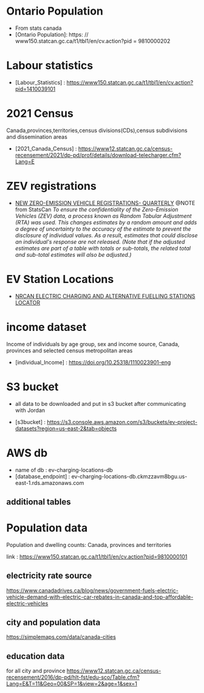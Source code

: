 # Ontario Population
- From stats canada
- [Ontario Population]: https: // www150.statcan.gc.ca/t1/tbl1/en/cv.action?pid = 9810000202


# Labour statistics 

- [Labour_Statistics] : https://www150.statcan.gc.ca/t1/tbl1/en/cv.action?pid=1410039101

# 2021 Census

Canada,provinces,territories,census divisions(CDs),census subdivisions and dissemination areas

- [2021_Canada_Census] : https://www12.statcan.gc.ca/census-recensement/2021/dp-pd/prof/details/download-telecharger.cfm?Lang=E

# ZEV registrations

- [NEW ZERO-EMISSION VEHICLE REGISTRATIONS- QUARTERLY](https://doi.org/10.25318/2010002501-eng)
    @NOTE from StatsCan *To ensure the confidentiality of the Zero-Emission Vehicles (ZEV) data, a process known as Random Tabular Adjustment (RTA) was used. This changes estimates by a random amount and adds a degree of uncertainty to the accuracy of the estimate to prevent the disclosure of individual values. As a result, estimates that could disclose an individual's response are not released. (Note that if the adjusted estimates are part of a table with totals or sub-totals, the related total and sub-total estimates will also be adjusted.)*

# EV Station Locations
- [NRCAN ELECTRIC CHARGING AND ALTERNATIVE FUELLING STATIONS LOCATOR](https://developer.nrel.gov/docs/transportation/alt-fuel-stations-v1/)
# income dataset 

Income of individuals by age group, sex and income source, Canada, provinces and selected census metropolitan areas
- [individual_Income] : https://doi.org/10.25318/1110023901-eng

# S3 bucket

- all data to be downloaded and put in s3 bucket after communicating with Jordan

- [s3bucket] : https://s3.console.aws.amazon.com/s3/buckets/ev-project-datasets?region=us-east-2&tab=objects

# AWS db

- name of db : ev-charging-locations-db
- [database_endpoint] :  ev-charging-locations-db.ckmzzavm8bgu.us-east-1.rds.amazonaws.com

## additional tables 

# Population data

Population and dwelling counts: Canada, provinces and territories

link : https://www150.statcan.gc.ca/t1/tbl1/en/cv.action?pid=9810000101


## electricity rate source 
https://www.canadadrives.ca/blog/news/government-fuels-electric-vehicle-demand-with-electric-car-rebates-in-canada-and-top-affordable-electric-vehicles

## city and population data 
https://simplemaps.com/data/canada-cities

## education data 
for all city and province
https://www12.statcan.gc.ca/census-recensement/2016/dp-pd/hlt-fst/edu-sco/Table.cfm?Lang=E&T=11&Geo=00&SP=1&view=2&age=1&sex=1


 
